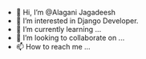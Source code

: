 - 👋 Hi, I’m @Alagani Jagadeesh
- 👀 I’m interested in Django Developer.
- 🌱 I’m currently learning ...
- 💞️ I’m looking to collaborate on ...
- 📫 How to reach me ...

<!---
Alagani/Alagani is a ✨ special ✨ repository because its `README.md` (this file) appears on your GitHub profile.
You can click the Preview link to take a look at your changes.
--->
